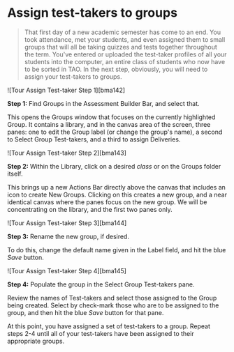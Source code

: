 # Assign test-takers to groups

>That first day of a new academic semester has come to an end. You took attendance, met your students, and even assigned them to small groups that will all be taking quizzes and tests together throughout the term. You've entered or uploaded the test-taker profiles of all your students into the computer, an entire class of students who now have to be sorted in TAO. In the next step, obviously, you will need to assign your test-takers to groups.

![Tour Assign Test-taker Step 1][bma142]

**Step 1:** Find Groups in the Assessment Builder Bar, and select that.

This opens the Groups window that focuses on the currently highlighted Group. It contains a library, and in the canvas area of the screen, three panes: one to edit the Group label (or change the group's name), a second to Select Group Test-takers, and a third to assign Deliveries. 

![Tour Assign Test-taker Step 2][bma143]

**Step 2:** Within the Library, click on a desired *class* or on the Groups folder itself.

This brings up a new Actions Bar directly above the canvas that includes an icon to create New Groups. Clicking on this creates a new group, and a near identical canvas where the panes focus on the new group. We will be concentrating on the library, and the first two panes only.

![Tour Assign Test-taker Step 3][bma144]

**Step 3:** Rename the new group, if desired.

To do this, change the default name given in the Label field, and hit the blue *Save* button.

![Tour Assign Test-taker Step 4][bma145]

**Step 4:** Populate the group in the Select Group Test-takers pane.

Review the names of Test-takers and select those assigned to the Group being created. Select by check-mark those who are to be assigned to the group, and then hit the blue *Save* button for that pane.

At this point, you have assigned a set of test-takers to a group. Repeat steps 2-4 until all of your test-takers have been assigned to their appropriate groups.
